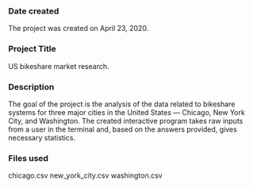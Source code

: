 ### Date created
The project was created on April 23, 2020.

### Project Title
US bikeshare market research.

### Description
The goal of the project is the analysis of the data related to bikeshare systems for three major cities in the United States — Chicago, New York City, and Washington. The created interactive program takes raw inputs from a user in the terminal and, based on the answers provided, gives necessary statistics.

### Files used
chicago.csv
new_york_city.csv
washington.csv

